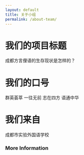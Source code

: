 ```yaml
---
layout: default
title: 关于小组
permalink: /about-team/
---
```


# **我们的项目标题**
成都方言俚语的生存现状是怎样的？
# **我们的口号**
群英荟萃 一往无前 志在四方 语通中华
# **我们来自**
成都市实验外国语学校

### More Information
